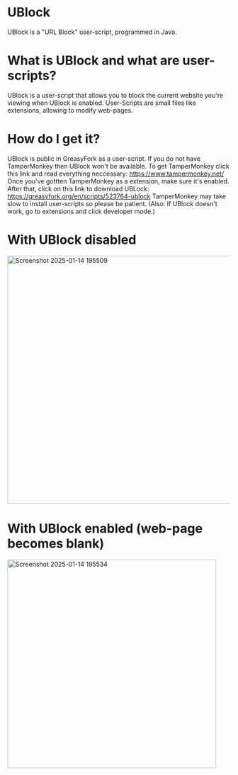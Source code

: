 # UBlock
UBlock is a "URL Block" user-script, programmed in Java.

# What is UBlock and what are user-scripts?
UBlock is a user-script that allows you to block the current website you're viewing when UBlock is enabled.
User-Scripts are small files like extensions, allowing to modify web-pages.

# How do I get it?
UBlock is public in GreasyFork as a user-script. If you do not have TamperMonkey then UBlock won't be available. To get TamperMonkey click this link and read everything neccessary: https://www.tampermonkey.net/ Once you've gottten TamperMonkey as a extension, make sure it's enabled. After that, click on this link to download UBLock: https://greasyfork.org/en/scripts/523764-ublock TamperMonkey may take slow to install user-scripts so please be patient.
(Also: If UBlock doesn't work, go to extensions and click developer mode.)

# With UBlock disabled
<img width="560" alt="Screenshot 2025-01-14 195509" src="https://github.com/user-attachments/assets/17aba932-852d-40f1-b0a9-1faf91440642" />


# With UBlock enabled (web-page becomes blank)
<img width="471" alt="Screenshot 2025-01-14 195534" src="https://github.com/user-attachments/assets/24b3885d-9ac7-47ee-b697-1beab05ce7d9" />
